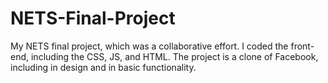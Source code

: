 # NETS-Final-Project
My NETS final project, which was a collaborative effort.  I coded the front-end, including the CSS, JS, and HTML.  The project is a clone 
of Facebook, including in design and in basic functionality.  
